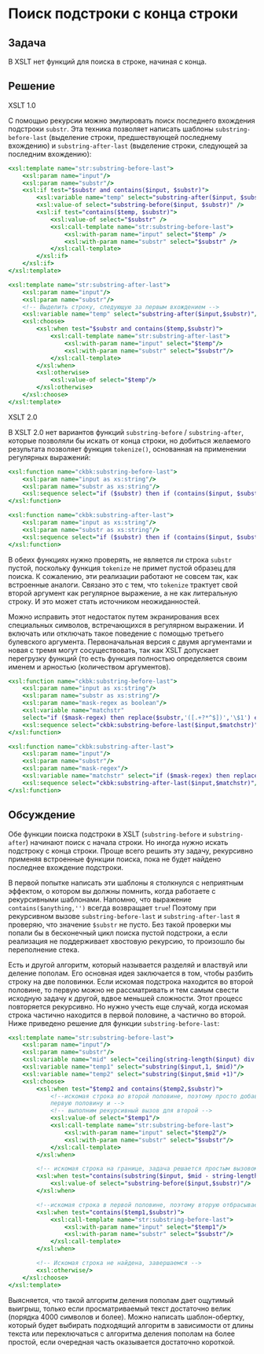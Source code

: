 # Поиск подстроки с конца строки

## Задача

В XSLT нет функций для поиска в строке, начиная с конца.

## Решение

XSLT 1.0

С помощью рекурсии можно эмулировать поиск последнего вхождения подстроки `substr`. Эта техника позволяет написать шаблоны `substring-before-last` (выделение строки, предшествующей последнему вхождению) и `substring-after-last` (выделение строки, следующей за последним вхождению):

```xslt
<xsl:template name="str:substring-before-last">
	<xsl:param name="input"/>
	<xsl:param name="substr"/>
	<xsl:if test="$substr and contains($input, $substr)">
		<xsl:variable name="temp" select="substring-after($input, $substr)" />
		<xsl:value-of select="substring-before($input, $substr)" />
		<xsl:if test="contains($temp, $substr)">
			<xsl:value-of select="$substr" />
			<xsl:call-template name="str:substring-before-last">
				<xsl:with-param name="input" select="$temp" />
				<xsl:with-param name="substr" select="$substr" />
			</xsl:call-template>
		</xsl:if>
	</xsl:if>
</xsl:template>

<xsl:template name="str:substring-after-last">
	<xsl:param name="input"/>
	<xsl:param name="substr"/>
	<!-- Выделить строку, следующую за первым вхождением -->
	<xsl:variable name="temp" select="substring-after($input,$substr)"/>
	<xsl:choose>
		<xsl:when test="$substr and contains($temp,$substr)">
			<xsl:call-template name="str:substring-after-last">
				<xsl:with-param name="input" select="$temp"/>
				<xsl:with-param name="substr" select="$substr"/>
			</xsl:call-template>
		</xsl:when>
		<xsl:otherwise>
			<xsl:value-of select="$temp"/>
		</xsl:otherwise>
	</xsl:choose>
</xsl:template>
```

XSLT 2.0

В XSLT 2.0 нет вариантов функций `substring-before` / `substring-after`, которые позволяли бы искать от конца строки, но добиться желаемого результата позволяет функция `tokenize()`, основанная на применении регулярных выражений:

```xslt
<xsl:function name="ckbk:substring-before-last">
	<xsl:param name="input as xs:string"/>
	<xsl:param name="substr as xs:string"/>
	<xsl:sequence select="if ($substr) then if (contains($input, $substr)) then string-join(tokenize($input, $substr) [position() ne last()],$substr) else '' else $input" />
</xsl:function>

<xsl:function name="ckbk:substring-after-last">
	<xsl:param name="input as xs:string"/>
	<xsl:param name="substr as xs:string"/>
	<xsl:sequence select="if ($substr) then if (contains($input, $substr)) then tokenize($input, $substr)[last()] else '' else $input"/>
</xsl:function>
```

В обеих функциях нужно проверять, не является ли строка `substr` пустой, поскольку функция `tokenize` не примет пустой образец для поиска. К сожалению, эти реализации работают не совсем так, как встроенные аналоги. Связано это с тем, что `tokenize` трактует свой второй аргумент как регулярное выражение, а не как литеральную строку. И это может стать источником неожиданностей.

Можно исправить этот недостаток путем экранирования всех специальных символов, встречающихся в регулярном выражении. И включать или отключать такое поведение с помощью третьего булевского аргумента. Первоначальная версия с двумя аргументами и новая с тремя могут сосуществовать, так как XSLT допускает перегрузку функций (то есть функция полностью определяется своим именем и арностью (количеством аргументов).

```xslt
<xsl:function name="ckbk:substring-before-last">
	<xsl:param name="input as xs:string"/>
	<xsl:param name="substr as xs:string"/>
	<xsl:param name="mask-regex as boolean"/>
	<xsl:variable name="matchstr"
	select="if ($mask-regex) then replace($substr,'([.+?*^$])','\$1') else $substr"/>
	<xsl:sequence select="ckbk:substring-before-last($input,$matchstr)"/>
</xsl:function>

<xsl:function name="ckbk:substring-after-last">
	<xsl:param name="input"/>
	<xsl:param name="substr"/>
	<xsl:param name="mask-regex"/>
	<xsl:variable name="matchstr" select="if ($mask-regex) then replace($substr,'([.+?*^$])','\$1') else $substr"/>
	<xsl:sequence select="ckbk:substring-after-last($input,$matchstr)"/>
</xsl:function>
```

## Обсуждение

Обе функции поиска подстроки в XSLT (`substring-before` и `substring-after`) начинают поиск с начала строки. Но иногда нужно искать подстроку с конца строки. Проще всего решить эту задачу, рекурсивно применяя встроенные функции поиска, пока не будет найдено последнее вхождение подстроки.

В первой попытке написать эти шаблоны я столкнулся с неприятным эффектом, о котором вы должны помнить, когда работаете с рекурсивными шаблонами. Напомню, что выражение `contains($anything,'')` всегда возвращает `true`! Поэтому при рекурсивном вызове `substring-before-last` и `substring-after-last` я проверяю, что значение `$substr` не пусто. Без такой проверки мы попали бы в бесконечный цикл поиска пустой подстроки, а если реализация не поддерживает хвостовую рекурсию, то произошло бы переполнение стека.

Есть и другой алгоритм, который называется разделяй и властвуй или деление пополам. Его основная идея заключается в том, чтобы разбить строку на две половинки. Если искомая подстрока находится во второй половине, то первую можно не рассматривать и тем самым свести исходную задачу к другой, вдвое меньшей сложности. Этот процесс повторяется рекурсивно. Но нужно учесть еще случай, когда искомая строка частично находится в первой половине, а частично во второй. Ниже приведено решение для функции `substring-before-last`:

```xslt
<xsl:template name="str:substring-before-last">
	<xsl:param name="input"/>
	<xsl:param name="substr"/>
	<xsl:variable name="mid" select="ceiling(string-length($input) div 2)"/>
	<xsl:variable name="temp1" select="substring($input,1, $mid)"/>
	<xsl:variable name="temp2" select="substring($input,$mid +1)"/>
	<xsl:choose>
		<xsl:when test="$temp2 and contains($temp2,$substr)">
			<!--искомая строка во второй половине, поэтому просто добавим
			первую половину и -->
			<!-- выполним рекурсивный вызов для второй -->
			<xsl:value-of select="$temp1"/>
			<xsl:call-template name="str:substring-before-last">
				<xsl:with-param name="input" select="$temp2"/>
				<xsl:with-param name="substr" select="$substr"/>
			</xsl:call-template>
		</xsl:when>

		<!-- искомая строка на границе, задача решается простым вызовом substring-before -->
		<xsl:when test="contains(substring($input, $mid - string-length($substr) +1), $substr)">
			<xsl:value-of select="substring-before($input,$substr)"/>
		</xsl:when>

		<!--искомая строка в первой половине, поэтому вторую отбрасываем-->
		<xsl:when test="contains($temp1,$substr)">
			<xsl:call-template name="str:substring-before-last">
				<xsl:with-param name="input" select="$temp1"/>
				<xsl:with-param name="substr" select="$substr"/>
			</xsl:call-template>
		</xsl:when>

		<!-- Искомая строка не найдена, завершаемся -->
		<xsl:otherwise/>
	</xsl:choose>
</xsl:template>
```

Выясняется, что такой алгоритм деления пополам дает ощутимый выигрыш, только если просматриваемый текст достаточно велик (порядка 4000 символов и более). Можно написать шаблон-обертку, который будет выбирать подходящий алгоритм в зависимости от длины текста или переключаться с алгоритма деления пополам на более простой, если очередная часть оказывается достаточно короткой.
